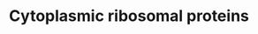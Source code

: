 ---
annotations:
- type: Pathway Ontology
  value: ribosome biogenesis pathway
authors:
- MaintBot
- Anwesha
- Christine Chichester
- Eweitz
description: ''
last-edited: 2021-05-16
organisms:
- Anopheles gambiae
redirect_from:
- /index.php/Pathway:WP1239
- /instance/WP1239
schema-jsonld:
- '@context': https://schema.org/
  '@id': https://wikipathways.github.io/pathways/WP1239.html
  '@type': Dataset
  creator:
    '@type': Organization
    name: WikiPathways
  description: ''
  keywords:
  - AgaP_AGAP007157
  - AgaP_AGAP003816
  - AgaP_AGAP004422
  - AgaP_AGAP009031
  - RPL21
  - AgaP_AGAP010163
  - AgaP_AGAP012100
  - AgaP_AGAP002468
  - RPL31
  - AgaP_AGAP007740
  - RPL7A
  - AgaP_AGAP006871
  - AgaP_AGAP003412
  - RPL36
  - AgaP_AGAP011173
  - RPS8
  - AgaP_AGAP011298
  - AgaP_AGAP002122
  - RPSA
  - AgaP_AGAP010933
  - AgaP_AGAP007580
  - AgaP_AGAP011706
  - RPS23
  - AgaP_AGAP005947
  - AgaP_AGAP008329
  - RPS27A
  - AgaP_AGAP011687
  - AgaP_AGAP004462
  - AgaP_AGAP009998
  - AgaP_AGAP003025
  - AgaP_AGAP009431
  - AgaP_AGAP000952
  - AgaP_AGAP010252
  - RPL13A
  - AgaP_AGAP007927
  - RPS4Y1
  - RPL12
  - AgaP_AGAP005991
  - AgaP_AGAP000739
  - RPS14
  - AgaP_AGAP001139
  - AgaP_AGAP005061
  - AgaP_AGAP002754
  - AgaP_AGAP011424
  - RPS15A
  - AgaP_AGAP002306
  - AgaP_AGAP003768
  - AgaP_AGAP010375
  - AgaP_AGAP003592
  - RPL10
  - AgaP_AGAP010216
  - RPS6KB2
  - AgaP_AGAP003040
  - AgaP_AGAP001910
  - AgaP_AGAP001274
  - AgaP_AGAP007333
  - FAU
  - AgaP_AGAP003556
  - RPS6KA2
  - AgaP_AGAP005046
  - AgaP_AGAP005427
  - RPL9
  - RPL36A
  - AgaP_AGAP002919
  - AgaP_AGAP004919
  - RPS24
  - AgaP_AGAP003532
  - RPS6KA6
  - AgaP_AGAP005802
  - RPL39
  - AgaP_AGAP001805
  - AgaP_AGAP004887
  - AgaP_AGAP010592
  - AgaP_AGAP010591
  - AgaP_AGAP009920
  - AgaP_AGAP001911
  - AgaP_AGAP001408
  - RPL3L
  - RPL29
  - RPL7
  - AgaP_AGAP006037
  - RPS6KA1
  - AgaP_AGAP001459
  - RPL18A
  - RPL41
  - RPS12
  - AgaP_AGAP009324
  - AgaP_AGAP001595
  license: CC0
  name: Cytoplasmic ribosomal proteins
seo: CreativeWork
title: Cytoplasmic ribosomal proteins
wpid: WP1239
---